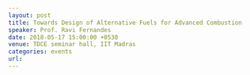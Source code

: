 ```yaml
---
layout: post
title: Towards Design of Alternative Fuels for Advanced Combustion
speaker: Prof. Ravi Fernandes
date: 2018-05-17 15:00:00 +0530
venue: TDCE seminar hall, IIT Madras
categories: events
url: 
---
```

